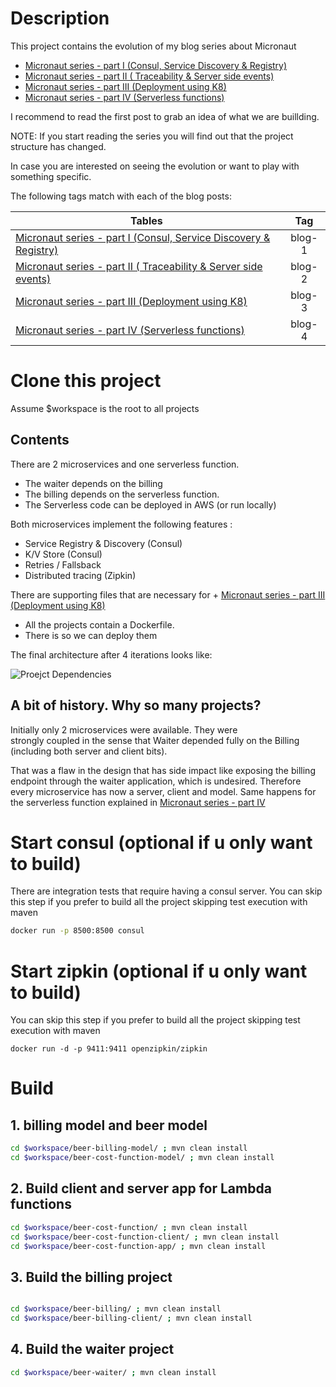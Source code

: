 
# Description 

This project contains the evolution of my blog series about Micronaut

+ [Micronaut series - part I (Consul, Service Discovery & Registry)][1]
+ [Micronaut series - part II ( Traceability & Server side events)][2]
+ [Micronaut series - part III (Deployment using K8)][3]
+ [Micronaut series - part IV (Serverless functions)][4]


[1]: https://mfarache.github.io/mfarache/Building-microservices-Micronoaut/
[2]: https://mfarache.github.io/mfarache/Traceability-microservices-Micronoaut/
[3]: https://mfarache.github.io/mfarache/Deploying-Micronaut-Kubernetes/
[4]: https://mfarache.github.io/mfarache/Micronaut-Functions/

I recommend to read the first post to grab an idea of what we are buillding. 

NOTE: If you start reading the series you will find out that the project structure has changed.

In case you are interested on seeing the evolution or want to play with something specific.

The following tags match with each of the blog posts:

| Tables        | Tag          | 
| ------------- |:-------------:| 
| [Micronaut series - part I (Consul, Service Discovery & Registry)][1]    | blog-1 | 
| [Micronaut series - part II ( Traceability & Server side events)][2]    | blog-2 | 
| [Micronaut series - part III (Deployment using K8)][3]    | blog-3 | 
| [Micronaut series - part IV (Serverless functions)][4]     | blog-4 | 

# Clone this project

Assume $workspace is the root to all projects

## Contents

There are 2 microservices and one serverless function.

+ The waiter depends on the billing
+ The billing  depends on the serverless function.
+ The Serverless code can be deployed in AWS (or run locally)

Both microservices implement the following features :

+ Service Registry & Discovery (Consul)
+ K/V Store (Consul)
+ Retries / Fallsback
+ Distributed tracing (Zipkin)


There are supporting files that are necessary for + [Micronaut series - part III (Deployment using K8)][4]
+ All the projects contain a Dockerfile.
+ There is so we can deploy them 


The final architecture after 4 iterations looks like:

![Proejct Dependencies][logo]

[logo]: https://mfarache.github.io/mfarache/images/MICRONAUT-LAMBDA-FINAL.png "Proejct Dependencies"

## A bit of history. Why so many projects?

Initially only 2 microservices were available. They were  
strongly coupled in the sense that Waiter depended fully on 
the Billing (including both server and client bits).

That was a flaw in the design that has side impact like exposing the billing endpoint through the waiter application, which is undesired. Therefore every microservice has now a server, client and model. Same happens for the serverless function explained in [Micronaut series - part IV][4]

# Start consul (optional if u only want to build)

There are integration tests that require having a consul server.
You can skip this step if you prefer to build all the project skipping test execution with maven

```bash
docker run -p 8500:8500 consul
```

# Start zipkin (optional if u only want to build)
You can skip this step if you prefer to build all the project skipping test execution with maven
```
docker run -d -p 9411:9411 openzipkin/zipkin
```

# Build

## 1. billing model and beer model

```bash
cd $workspace/beer-billing-model/ ; mvn clean install
cd $workspace/beer-cost-function-model/ ; mvn clean install
```

## 2. Build client and server app for Lambda functions

```bash
cd $workspace/beer-cost-function/ ; mvn clean install
cd $workspace/beer-cost-function-client/ ; mvn clean install
cd $workspace/beer-cost-function-app/ ; mvn clean install
```

## 3. Build the billing project 
```bash

cd $workspace/beer-billing/ ; mvn clean install
cd $workspace/beer-billing-client/ ; mvn clean install
```

## 4. Build the waiter project 
```bash
cd $workspace/beer-waiter/ ; mvn clean install
```

